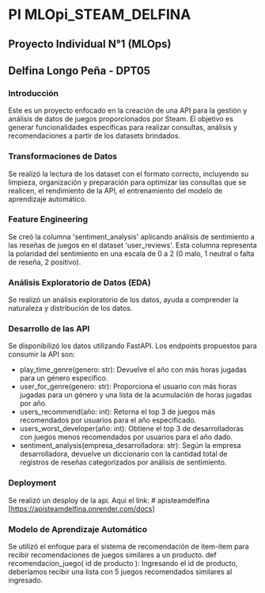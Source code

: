 # **PI MLOpi_STEAM_DELFINA**

## **Proyecto Individual N°1 (MLOps)**  
## Delfina Longo Peña - DPT05

### Introducción
Este es un proyecto enfocado en la creación de una API para la gestión y análisis de datos de juegos proporcionados por Steam. El objetivo es generar funcionalidades específicas para realizar consultas, análisis y recomendaciones a partir de los datasets brindados.

### Transformaciones de Datos
Se realizó la lectura de los dataset con el formato correcto, incluyendo su limpieza, organización y preparación para optimizar las  consultas que se realicen, el rendimiento de la API, el entrenamiento del modelo de aprendizaje automático.

### Feature Engineering
Se creó la columna 'sentiment_analysis' aplicando análisis de sentimiento a las reseñas de juegos en el dataset 'user_reviews'. Esta columna representa la polaridad del sentimiento en una escala de 0 a 2 (0 malo, 1 neutral o falta de reseña, 2 positivo).

### Análisis Exploratorio de Datos (EDA)
Se realizó un análisis exploratorio de los datos, ayuda a comprender la naturaleza y distribución de los datos.

### Desarrollo de las API
Se disponibilizó los datos utilizando FastAPI. Los endpoints propuestos para consumir la API son:

- play_time_genre(genero: str): Devuelve el año con más horas jugadas para un género específico.
- user_for_genre(genero: str): Proporciona el usuario con más horas jugadas para un género y una lista de la acumulación de horas jugadas por año.
- users_recommend(año: int): Retorna el top 3 de juegos más recomendados por usuarios para el año especificado.
- users_worst_developer(año: int): Obtiene el top 3 de desarrolladoras con juegos menos recomendados por usuarios para el año dado.
- sentiment_analysis(empresa_desarrolladora: str): Según la empresa desarrolladora, devuelve un diccionario con la cantidad total de registros de reseñas categorizados por análisis de sentimiento.

### Deployment
Se realizó un desploy de la api. Aqui el link: # apisteamdelfina [https://apisteamdelfina.onrender.com/docs]

### Modelo de Aprendizaje Automático
Se utilizó el enfoque para el sistema de recomendación de ítem-ítem para recibir recomendaciones de juegos similares a un producto.
def recomendacion_juego( id de producto ): Ingresando el id de producto, deberíamos recibir una lista con 5 juegos recomendados similares al ingresado.
